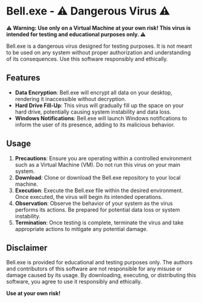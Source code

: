 # Bell.exe - ⚠️ Dangerous Virus ⚠️

**⚠️ Warning: Use only on a Virtual Machine at your own risk! This virus is intended for testing and educational purposes only. ⚠️**

Bell.exe is a dangerous virus designed for testing purposes. It is not meant to be used on any system without proper authorization and understanding of its consequences. Use this software responsibly and ethically.

## Features

- **Data Encryption**: Bell.exe will encrypt all data on your desktop, rendering it inaccessible without decryption.
- **Hard Drive Fill-Up**: This virus will gradually fill up the space on your hard drive, potentially causing system instability and data loss.
- **Windows Notifications**: Bell.exe will launch Windows notifications to inform the user of its presence, adding to its malicious behavior.

## Usage

1. **Precautions**: Ensure you are operating within a controlled environment such as a Virtual Machine (VM). Do not run this virus on your main system.
2. **Download**: Clone or download the Bell.exe repository to your local machine.
3. **Execution**: Execute the Bell.exe file within the desired environment. Once executed, the virus will begin its intended operations.
4. **Observation**: Observe the behavior of your system as the virus performs its actions. Be prepared for potential data loss or system instability.
5. **Termination**: Once testing is complete, terminate the virus and take appropriate actions to mitigate any potential damage.

## Disclaimer

Bell.exe is provided for educational and testing purposes only. The authors and contributors of this software are not responsible for any misuse or damage caused by its usage. By downloading, executing, or distributing this software, you agree to use it responsibly and ethically.

**Use at your own risk!**
